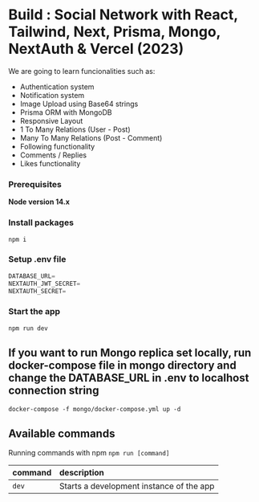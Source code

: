 # Build : Social Network with React, Tailwind, Next, Prisma, Mongo, NextAuth & Vercel (2023)

We are going to learn funcionalities such as:

- Authentication system
- Notification system
- Image Upload using Base64 strings
- Prisma ORM with MongoDB
- Responsive Layout
- 1 To Many Relations (User - Post)
- Many To Many Relations (Post - Comment)
- Following functionality
- Comments / Replies
- Likes functionality

### Prerequisites

**Node version 14.x**

### Install packages

```shell
npm i
```

### Setup .env file


```js
DATABASE_URL=
NEXTAUTH_JWT_SECRET=
NEXTAUTH_SECRET=
```

### Start the app

```shell
npm run dev
```

## If you want to run Mongo replica set locally, run docker-compose file in mongo directory and change the DATABASE_URL in .env to localhost connection string

```shell
docker-compose -f mongo/docker-compose.yml up -d
```

## Available commands

Running commands with npm `npm run [command]`

| command         | description                              |
| :-------------- | :--------------------------------------- |
| `dev`           | Starts a development instance of the app |

